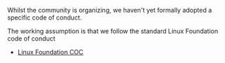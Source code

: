 <!-- SPDX-License-Identifier: CC-BY-4.0 -->

Whilst the community is organizing, we haven't yet formally adopted a specific code of conduct.

The working assumption is that we follow the standard Linux Foundation code of conduct

* [Linux Foundation COC](https://docs.linuxfoundation.org/lfx/mentorship/mentor-guide/code-of-conduct)
